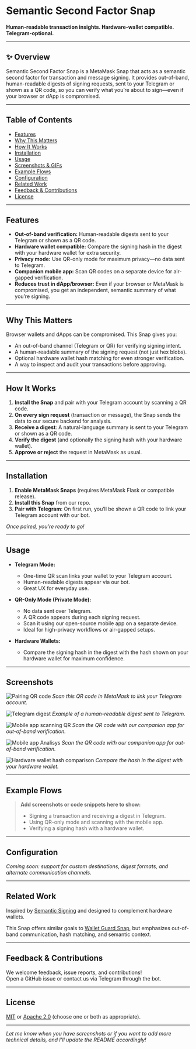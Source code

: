 # Semantic Second Factor Snap

**Human-readable transaction insights. Hardware-wallet compatible. Telegram-optional.**

---

## ✨ Overview

Semantic Second Factor Snap is a MetaMask Snap that acts as a semantic second factor for transaction and message signing. It provides out-of-band, human-readable digests of signing requests, sent to your Telegram or shown as a QR code, so you can verify what you’re about to sign—even if your browser or dApp is compromised.

---

## Table of Contents

- [Features](#features)
- [Why This Matters](#why-this-matters)
- [How It Works](#how-it-works)
- [Installation](#installation)
- [Usage](#usage)
- [Screenshots & GIFs](#Screenshots)
- [Example Flows](#example-flows)
- [Configuration](#configuration)
- [Related Work](#related-work)
- [Feedback & Contributions](#feedback--contributions)
- [License](#license)

---

## Features

- **Out-of-band verification:** Human-readable digests sent to your Telegram or shown as a QR code.
- **Hardware wallet compatible:** Compare the signing hash in the digest with your hardware wallet for extra security.
- **Privacy mode:** Use QR-only mode for maximum privacy—no data sent to Telegram.
- **Companion mobile app:** Scan QR codes on a separate device for air-gapped verification.
- **Reduces trust in dApp/browser:** Even if your browser or MetaMask is compromised, you get an independent, semantic summary of what you’re signing.

---

## Why This Matters

Browser wallets and dApps can be compromised. This Snap gives you:
- An out-of-band channel (Telegram or QR) for verifying signing intent.
- A human-readable summary of the signing request (not just hex blobs).
- Optional hardware wallet hash matching for even stronger verification.
- A way to inspect and audit your transactions before approving.

---

## How It Works

1. **Install the Snap** and pair with your Telegram account by scanning a QR code.
2. **On every sign request** (transaction or message), the Snap sends the data to our secure backend for analysis.
3. **Receive a digest**: A natural-language summary is sent to your Telegram or shown as a QR code.
4. **Verify the digest** (and optionally the signing hash with your hardware wallet).
5. **Approve or reject** the request in MetaMask as usual.

---

## Installation

1. **Enable MetaMask Snaps** (requires MetaMask Flask or compatible release).
2. **Install this Snap** from our repo.
3. **Pair with Telegram**: On first run, you’ll be shown a QR code to link your Telegram account with our bot.

*Once paired, you’re ready to go!*

---

## Usage

- **Telegram Mode:**  
  - One-time QR scan links your wallet to your Telegram account.
  - Human-readable digests appear via our bot.
  - Great UX for everyday use.

- **QR-Only Mode (Private Mode):**  
  - No data sent over Telegram.
  - A QR code appears during each signing request.
  - Scan it using our open-source mobile app on a separate device.
  - Ideal for high-privacy workflows or air-gapped setups.

- **Hardware Wallets:**  
  - Compare the signing hash in the digest with the hash shown on your hardware wallet for maximum confidence.

---

## Screenshots

![Pairing QR code](./screenshots/unblind-pairing-qr.png)
*Scan this QR code in MetaMask to link your Telegram account.*

![Telegram digest](./screenshots/unblind-telegram-digest.png)
*Example of a human-readable digest sent to Telegram.*

![Mobile app scanning QR](./screenshots/unblind-mobile-app-scan.png)
*Scan the QR code with our companion app for out-of-band verification.*

![Mobile app Analisys](./screenshots/unblind-mobile-app-digest.png)
*Scan the QR code with our companion app for out-of-band verification.*

![Hardware wallet hash comparison](./screenshots/unblind-hw-hash.png)
*Compare the hash in the digest with your hardware wallet.*

---

## Example Flows

> **Add screenshots or code snippets here to show:**
> - Signing a transaction and receiving a digest in Telegram.
> - Using QR-only mode and scanning with the mobile app.
> - Verifying a signing hash with a hardware wallet.

---

## Configuration

*Coming soon: support for custom destinations, digest formats, and alternate communication channels.*

---

## Related Work

Inspired by [Semantic Signing](https://bitfinding.com/blog/semantic-second-factor) and designed to complement hardware wallets.

This Snap offers similar goals to [Wallet Guard Snap](https://github.com/wallet-guard/wallet-guard-snap), but emphasizes out-of-band communication, hash matching, and semantic context.

---

## Feedback & Contributions

We welcome feedback, issue reports, and contributions!  
Open a GitHub issue or contact us via Telegram through the bot.

---

## License

[MIT](../../LICENSE.MIT0) or [Apache 2.0](../../LICENSE.APACHE2) (choose one or both as appropriate).

---

*Let me know when you have screenshots or if you want to add more technical details, and I’ll update the README accordingly!*
